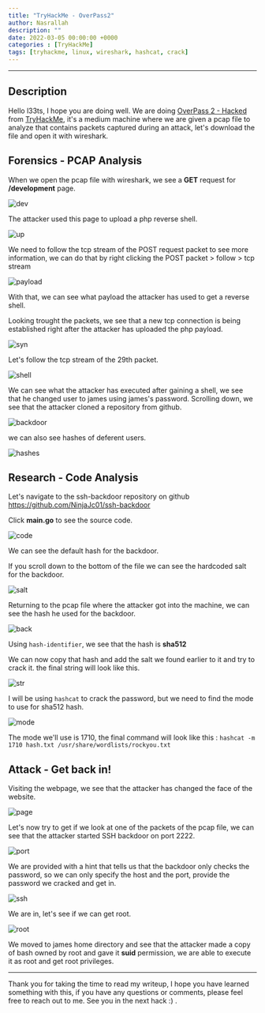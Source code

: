 ```yaml
---
title: "TryHackMe - OverPass2"
author: Nasrallah
description: ""
date: 2022-03-05 00:00:00 +0000
categories : [TryHackMe]
tags: [tryhackme, linux, wireshark, hashcat, crack]
---
```


<div align="center"> <script src="https://tryhackme.com/badge/367641"></script> </div>

---


## **Description**

Hello l33ts, I hope you are doing well. We are doing [OverPass 2 - Hacked](https://tryhackme.com/room/overpass2hacked) from [TryHackMe](https://tryhackme.com), it's a medium machine where we are given a pcap file to analyze that contains packets captured during an attack, let's download the file and open it with wireshark.

## **Forensics - PCAP Analysis**

When we open the pcap file with wireshark, we see a **GET** request for **/development** page.

![dev](/assets/img/tryhackme/overpass/overpassdev.png)

The attacker used this page to upload a php reverse shell.

![up](/assets/img/tryhackme/overpass/overup.png)

We need to follow the tcp stream of the POST request packet to see more information, we can do that by right clicking the POST packet > follow > tcp stream

![payload](/assets/img/tryhackme/overpass/overpay.png)

With that, we can see what payload the attacker has used to get a reverse shell.

Looking trought the packets, we see that a new tcp connection is being established right after the attacker has uploaded the php payload.

![syn](/assets/img/tryhackme/overpass/syn.png)

Let's follow the tcp stream of the 29th packet.

![shell](/assets/img/tryhackme/overpass/shell.png)

We can see what the attacker has executed after gaining a shell, we see that he changed user to james using james's password. Scrolling down, we see that the attacker cloned a repository from github.

![backdoor](/assets/img/tryhackme/overpass/backdoor.png)

we can also see hashes of deferent users.

![hashes](/assets/img/tryhackme/overpass/shadow.png)

## **Research - Code Analysis**

Let's navigate to the ssh-backdoor repository on github https://github.com/NinjaJc01/ssh-backdoor

Click **main.go** to see the source code.

![code](/assets/img/tryhackme/overpass/code.png)

We can see the default hash for the backdoor.

If you scroll down to the bottom of the file we can see the hardcoded salt for the backdoor.

![salt](/assets/img/tryhackme/overpass/hash.png)

Returning to the pcap file where the attacker got into the machine, we can see the hash he used for the backdoor.

![back](/assets/img/tryhackme/overpass/backhash.png)

Using `hash-identifier`, we see that the hash is **sha512**

We can now copy that hash and add the salt we found earlier to it and try to crack it. the final string will look like this.

![str](/assets/img/tryhackme/overpass/crack.png)

I will be using `hashcat` to crack the password, but we need to find the mode to use for sha512 hash.

![mode](/assets/img/tryhackme/overpass/cat.png)

The mode we'll use is 1710, the final command will look like this : `hashcat -m 1710 hash.txt /usr/share/wordlists/rockyou.txt`


## **Attack - Get back in!**

Visiting the webpage, we see that the attacker has changed the face of the website.

![page](/assets/img/tryhackme/overpass/webpage.png)

Let's now try to get if we look at one of the packets of the pcap file, we can see that the attacker started SSH backdoor on port 2222.

![port](/assets/img/tryhackme/overpass/port.png)

We are provided with a hint that tells us that the backdoor only checks the password, so we can only specify the host and the port, provide the password we cracked and get in.

![ssh](/assets/img/tryhackme/overpass/ssh.png)

We are in, let's see if we can get root.

![root](/assets/img/tryhackme/overpass/root.png)

We moved to james home directory and see that the attacker made a copy of bash owned by root and gave it **suid** permission, we are able to execute it as root and get root privileges.

---

Thank you for taking the time to read my writeup, I hope you have learned something with this, if you have any questions or comments, please feel free to reach out to me. See you in the next hack :) .
